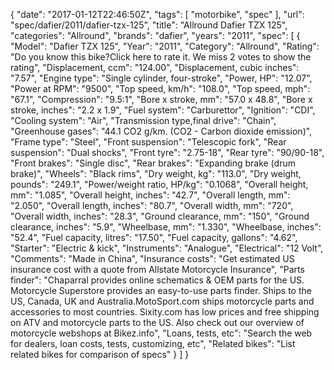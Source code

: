 {
    "date": "2017-01-12T22:46:50Z",
    "tags": [
        "motorbike",
        "spec"
    ],
    "url": "spec\/dafier\/2011\/dafier-tzx-125",
    "title": "Allround Dafier TZX 125",
    "categories": "Allround",
    "brands": "dafier",
    "years": "2011",
    "spec": [
        {
            "Model": "Dafier TZX 125",
            "Year": "2011",
            "Category": "Allround",
            "Rating": "Do you know this bike?Click here to rate it. We miss 2 votes to show the rating",
            "Displacement, ccm": "124.00",
            "Displacement, cubic inches": "7.57",
            "Engine type": "Single cylinder, four-stroke",
            "Power, HP": "12.07",
            "Power at RPM": "9500",
            "Top speed, km\/h": "108.0",
            "Top speed, mph": "67.1",
            "Compression": "9.5:1",
            "Bore x stroke, mm": "57.0 x 48.8",
            "Bore x stroke, inches": "2.2 x 1.9",
            "Fuel system": "Carburettor",
            "Ignition": "CDI",
            "Cooling system": "Air",
            "Transmission type,final drive": "Chain",
            "Greenhouse gases": "44.1 CO2 g\/km. (CO2 - Carbon dioxide emission)",
            "Frame type": "Steel",
            "Front suspension": "Telescopic fork",
            "Rear suspension": "Dual shocks",
            "Front tyre": "2.75-18",
            "Rear tyre": "90\/90-18",
            "Front brakes": "Single disc",
            "Rear brakes": "Expanding brake (drum brake)",
            "Wheels": "Black rims",
            "Dry weight, kg": "113.0",
            "Dry weight, pounds": "249.1",
            "Power\/weight ratio, HP\/kg": "0.1068",
            "Overall height, mm": "1.085",
            "Overall height, inches": "42.7",
            "Overall length, mm": "2.050",
            "Overall length, inches": "80.7",
            "Overall width, mm": "720",
            "Overall width, inches": "28.3",
            "Ground clearance, mm": "150",
            "Ground clearance, inches": "5.9",
            "Wheelbase, mm": "1.330",
            "Wheelbase, inches": "52.4",
            "Fuel capacity, litres": "17.50",
            "Fuel capacity, gallons": "4.62",
            "Starter": "Electric & kick",
            "Instruments": "Analogue",
            "Electrical": "12 Volt",
            "Comments": "Made in China",
            "Insurance costs": "Get estimated US insurance cost with a quote from Allstate Motorcycle Insurance",
            "Parts finder": "Chaparral provides online schematics & OEM parts for the US.   Motorcycle Superstore provides an easy-to-use parts finder. Ships to the US, Canada, UK and Australia.MotoSport.com ships motorcycle parts and accessories to most countries.    Sixity.com has low prices and free shipping on ATV and motorcycle parts to the US. Also check out our overview of motorcycle webshops at Bikez.info",
            "Loans, tests, etc": "Search the web for dealers, loan costs, tests, customizing, etc",
            "Related bikes": "List related bikes for comparison of specs"
        }
    ]
}